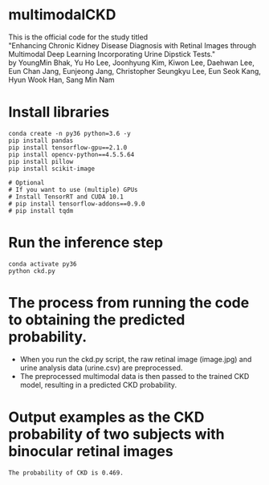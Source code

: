 # multimodalCKD
This is the official code for the study titled  
"Enhancing Chronic Kidney Disease Diagnosis with Retinal Images through Multimodal Deep Learning Incorporating Urine Dipstick Tests."  
by YoungMin Bhak, Yu Ho Lee, Joonhyung Kim, Kiwon Lee, Daehwan Lee, Eun Chan Jang, Eunjeong Jang, Christopher Seungkyu Lee, Eun Seok Kang, Hyun Wook Han, Sang Min Nam

# Install libraries
```
conda create -n py36 python=3.6 -y
pip install pandas  
pip install tensorflow-gpu==2.1.0  
pip install opencv-python==4.5.5.64  
pip install pillow  
pip install scikit-image  

# Optional
# If you want to use (multiple) GPUs
# Install TensorRT and CUDA 10.1
# pip install tensorflow-addons==0.9.0  
# pip install tqdm  
```

# Run the inference step
```
conda activate py36
python ckd.py
```

# The process from running the code to obtaining the predicted probability.
- When you run the ckd.py script, the raw retinal image (image.jpg) and urine analysis data (urine.csv) are preprocessed.  
- The preprocessed multimodal data is then passed to the trained CKD model, resulting in a predicted CKD probability.

# Output examples as the CKD probability of two subjects with binocular retinal images
```
The probability of CKD is 0.469.
```